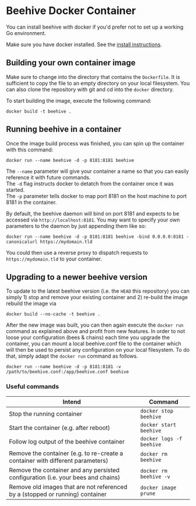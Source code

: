 # Beehive Docker Container

You can install beehive with docker if you'd prefer not to set up a working Go environment.

Make sure you have docker installed. See the [install instructions](https://docs.docker.com/get-started/).

## Building your own container image

Make sure to change into the directory that contains the `Dockerfile`.
It is sufficient to copy the file to an empty directory on your local filesystem.
You can also clone the repository with git and cd into the `docker` directory.

To start building the image, execute the following command:

    docker build -t beehive .

## Running beehive in a container

Once the image build process was finished, you can spin up the container with this command:

    docker run --name beehive -d -p 8181:8181 beehive

The `--name` parameter will give your container a name so that you can easily reference it with future commands.  
The `-d` flag instructs docker to detatch from the container once it was started.  
The `-p` parameter tells docker to map port 8181 on the host machine to port 8181 in the container.

By default, the beehive daemon will bind on port 8181 and expects to be accessed via `http://localhost:8181`.
You may want to specify your own parameters to the daemon by just appending them like so:

    docker run --name beehive -d -p 8181:8181 beehive -bind 0.0.0.0:8181 -canonicalurl https://mydomain.tld

You could then use a reverse proxy to dispatch requests to `https://mydomain.tld` to your container.

## Upgrading to a newer beehive version

To update to the latest beehive version (i.e. the `HEAD` this repository) you can simply 1) stop and remove your existing container and 2) re-build the image rebuild the image via

    docker build --no-cache -t beehive .

After the new image was built, you can then again execute the `docker run` command as explained above and profit from new features.
In order to not loose your configuration (bees & chains) each time you upgrade the container, you can mount a local beehive.conf file to the container which will then be used to persist any configuration on your local filesystem. To do that, simply adapt the `docker run` command as follows.

    docker run --name beehive -d -p 8181:8181 -v /path/to/beehive.conf:/app/beehive.conf beehive

### Useful commands

| Intend | Command |
| ------ | ------- |
| Stop the running container | `docker stop beehive` |
| Start the container (e.g. after reboot) | `docker start beehive` |
| Follow log output of the beehive container | `docker logs -f beehive` |
| Remove the container (e.g. to re-create a container with different parameters) | `docker rm beehive` |
| Remove the container and any persisted configuration (i.e. your bees and chains) | `docker rm beehive -v` |
| Remove old images that are not referenced by a (stopped or running) container | `docker image prune` |
